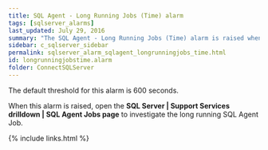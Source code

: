 ```yaml
---
title: SQL Agent - Long Running Jobs (Time) alarm
tags: [sqlserver_alarms]
last_updated: July 29, 2016
summary: "The SQL Agent - Long Running Jobs (Time) alarm is raised when a SQL Agent job has been running for a long time."
sidebar: c_sqlserver_sidebar
permalink: sqlserver_alarm_sqlagent_longrunningjobs_time.html
id: longrunningjobstime.alarm
folder: ConnectSQLServer
---
```



The default threshold for this alarm is 600 seconds.

When this alarm is raised, open the **SQL Server \| Support Services drilldown \| SQL Agent Jobs page** to investigate the long running SQL Agent Job.



{% include links.html %}
